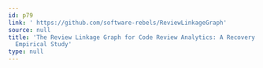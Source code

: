 ```yaml
---
id: p79
link: ' https://github.com/software-rebels/ReviewLinkageGraph'
source: null
title: 'The Review Linkage Graph for Code Review Analytics: A Recovery Approach and
  Empirical Study'
type: null
---
```

